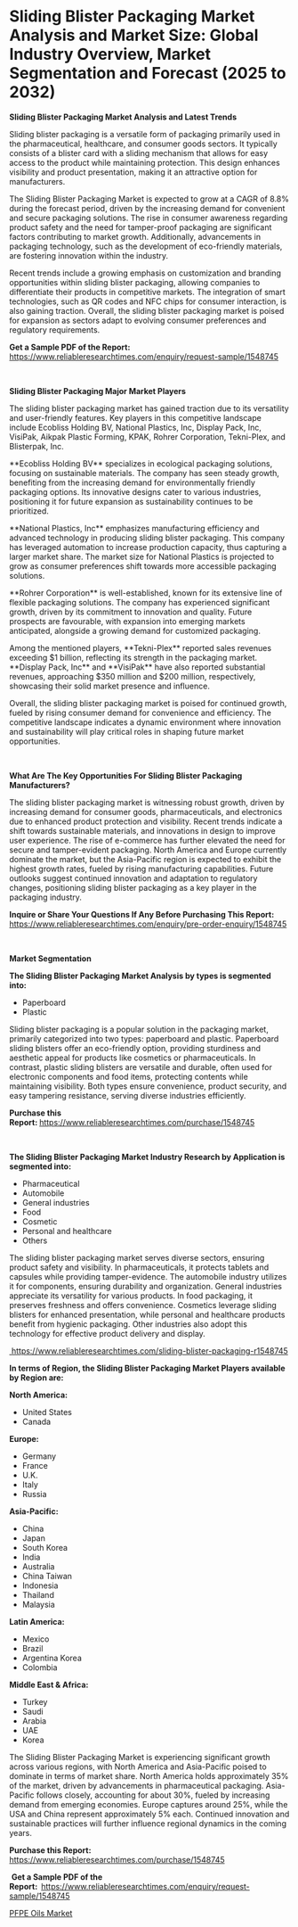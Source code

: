 <p><h1>Sliding Blister Packaging Market Analysis and Market Size: Global Industry Overview, Market Segmentation and Forecast (2025 to 2032)</h1></p><p><strong>Sliding Blister Packaging Market Analysis and Latest Trends</strong></p>
<p><p>Sliding blister packaging is a versatile form of packaging primarily used in the pharmaceutical, healthcare, and consumer goods sectors. It typically consists of a blister card with a sliding mechanism that allows for easy access to the product while maintaining protection. This design enhances visibility and product presentation, making it an attractive option for manufacturers. </p><p>The Sliding Blister Packaging Market is expected to grow at a CAGR of 8.8% during the forecast period, driven by the increasing demand for convenient and secure packaging solutions. The rise in consumer awareness regarding product safety and the need for tamper-proof packaging are significant factors contributing to market growth. Additionally, advancements in packaging technology, such as the development of eco-friendly materials, are fostering innovation within the industry. </p><p>Recent trends include a growing emphasis on customization and branding opportunities within sliding blister packaging, allowing companies to differentiate their products in competitive markets. The integration of smart technologies, such as QR codes and NFC chips for consumer interaction, is also gaining traction. Overall, the sliding blister packaging market is poised for expansion as sectors adapt to evolving consumer preferences and regulatory requirements.</p></p>
<p><strong>Get a Sample PDF of the Report:&nbsp;</strong> <a href="https://www.reliableresearchtimes.com/enquiry/request-sample/1548745?utm_campaign=2940&utm_medium=2&utm_source=Github&utm_content=ia&utm_term=01042025&utm_id=sliding-blister-packaging">https://www.reliableresearchtimes.com/enquiry/request-sample/1548745</a></p>
<p>&nbsp;</p>
<p><strong>Sliding Blister Packaging Major Market Players</strong></p>
<p><p>The sliding blister packaging market has gained traction due to its versatility and user-friendly features. Key players in this competitive landscape include Ecobliss Holding BV, National Plastics, Inc, Display Pack, Inc, VisiPak, Aikpak Plastic Forming, KPAK, Rohrer Corporation, Tekni-Plex, and Blisterpak, Inc.</p><p>**Ecobliss Holding BV** specializes in ecological packaging solutions, focusing on sustainable materials. The company has seen steady growth, benefiting from the increasing demand for environmentally friendly packaging options. Its innovative designs cater to various industries, positioning it for future expansion as sustainability continues to be prioritized.</p><p>**National Plastics, Inc** emphasizes manufacturing efficiency and advanced technology in producing sliding blister packaging. This company has leveraged automation to increase production capacity, thus capturing a larger market share. The market size for National Plastics is projected to grow as consumer preferences shift towards more accessible packaging solutions.</p><p>**Rohrer Corporation** is well-established, known for its extensive line of flexible packaging solutions. The company has experienced significant growth, driven by its commitment to innovation and quality. Future prospects are favourable, with expansion into emerging markets anticipated, alongside a growing demand for customized packaging.</p><p>Among the mentioned players, **Tekni-Plex** reported sales revenues exceeding $1 billion, reflecting its strength in the packaging market. **Display Pack, Inc** and **VisiPak** have also reported substantial revenues, approaching $350 million and $200 million, respectively, showcasing their solid market presence and influence.</p><p>Overall, the sliding blister packaging market is poised for continued growth, fueled by rising consumer demand for convenience and efficiency. The competitive landscape indicates a dynamic environment where innovation and sustainability will play critical roles in shaping future market opportunities.</p></p>
<p>&nbsp;</p>
<p><strong>What Are The Key Opportunities For Sliding Blister Packaging Manufacturers?</strong></p>
<p><p>The sliding blister packaging market is witnessing robust growth, driven by increasing demand for consumer goods, pharmaceuticals, and electronics due to enhanced product protection and visibility. Recent trends indicate a shift towards sustainable materials, and innovations in design to improve user experience. The rise of e-commerce has further elevated the need for secure and tamper-evident packaging. North America and Europe currently dominate the market, but the Asia-Pacific region is expected to exhibit the highest growth rates, fueled by rising manufacturing capabilities. Future outlooks suggest continued innovation and adaptation to regulatory changes, positioning sliding blister packaging as a key player in the packaging industry.</p></p>
<p><strong>Inquire or Share Your Questions If Any Before Purchasing This Report:</strong> <a href="https://www.reliableresearchtimes.com/enquiry/pre-order-enquiry/1548745?utm_campaign=2940&utm_medium=2&utm_source=Github&utm_content=ia&utm_term=01042025&utm_id=sliding-blister-packaging">https://www.reliableresearchtimes.com/enquiry/pre-order-enquiry/1548745</a></p>
<p>&nbsp;</p>
<p><strong>Market Segmentation</strong></p>
<p><strong>The Sliding Blister Packaging Market Analysis by types is segmented into:</strong></p>
<p><ul><li>Paperboard</li><li>Plastic</li></ul></p>
<p><p>Sliding blister packaging is a popular solution in the packaging market, primarily categorized into two types: paperboard and plastic. Paperboard sliding blisters offer an eco-friendly option, providing sturdiness and aesthetic appeal for products like cosmetics or pharmaceuticals. In contrast, plastic sliding blisters are versatile and durable, often used for electronic components and food items, protecting contents while maintaining visibility. Both types ensure convenience, product security, and easy tampering resistance, serving diverse industries efficiently.</p></p>
<p><strong>Purchase this Report:&nbsp;</strong><a href="https://www.reliableresearchtimes.com/purchase/1548745?utm_campaign=2940&utm_medium=2&utm_source=Github&utm_content=ia&utm_term=01042025&utm_id=sliding-blister-packaging">https://www.reliableresearchtimes.com/purchase/1548745</a></p>
<p>&nbsp;</p>
<p><strong>The Sliding Blister Packaging Market Industry Research by Application is segmented into:</strong></p>
<p><ul><li>Pharmaceutical</li><li>Automobile</li><li>General industries</li><li>Food</li><li>Cosmetic</li><li>Personal and healthcare</li><li>Others</li></ul></p>
<p><p>The sliding blister packaging market serves diverse sectors, ensuring product safety and visibility. In pharmaceuticals, it protects tablets and capsules while providing tamper-evidence. The automobile industry utilizes it for components, ensuring durability and organization. General industries appreciate its versatility for various products. In food packaging, it preserves freshness and offers convenience. Cosmetics leverage sliding blisters for enhanced presentation, while personal and healthcare products benefit from hygienic packaging. Other industries also adopt this technology for effective product delivery and display.</p></p>
<p><a href="https://www.reliableresearchtimes.com/sliding-blister-packaging-r1548745?utm_campaign=2940&utm_medium=2&utm_source=Github&utm_content=ia&utm_term=01042025&utm_id=sliding-blister-packaging">&nbsp;https://www.reliableresearchtimes.com/sliding-blister-packaging-r1548745</a></p>
<p><strong>In terms of Region, the Sliding Blister Packaging Market Players available by Region are:</strong></p>
<p>
    <p> <strong> North America: </strong>
        <ul>
            <li>United States</li>
            <li>Canada</li>
        </ul>
        </p> 
    <p> <strong> Europe: </strong>
        <ul>
            <li>Germany</li>
            <li>France</li>
            <li>U.K.</li>
            <li>Italy</li>
            <li>Russia</li>
        </ul>
        </p> 
    <p> <strong> Asia-Pacific: </strong>
        <ul>
            <li>China</li>
            <li>Japan</li>
            <li>South Korea</li>
            <li>India</li>
            <li>Australia</li>
            <li>China Taiwan</li>
            <li>Indonesia</li>
            <li>Thailand</li>
            <li>Malaysia</li>
        </ul>
        </p> 
    <p> <strong> Latin America: </strong>
        <ul>
            <li>Mexico</li>
            <li>Brazil</li>
            <li>Argentina Korea</li>
            <li>Colombia</li>
        </ul>
        </p> 
    <p> <strong> Middle East & Africa: </strong>
        <ul>
            <li>Turkey</li>
            <li>Saudi</li>
            <li>Arabia</li>
            <li>UAE</li>
            <li>Korea</li>
        </ul>
    </p>
    </p>
<p><p>The Sliding Blister Packaging Market is experiencing significant growth across various regions, with North America and Asia-Pacific poised to dominate in terms of market share. North America holds approximately 35% of the market, driven by advancements in pharmaceutical packaging. Asia-Pacific follows closely, accounting for about 30%, fueled by increasing demand from emerging economies. Europe captures around 25%, while the USA and China represent approximately 5% each. Continued innovation and sustainable practices will further influence regional dynamics in the coming years.</p></p>
<p><strong>Purchase this Report: </strong><a href="https://www.reliableresearchtimes.com/purchase/1548745?utm_campaign=2940&utm_medium=2&utm_source=Github&utm_content=ia&utm_term=01042025&utm_id=sliding-blister-packaging">https://www.reliableresearchtimes.com/purchase/1548745</a></p>
<p>&nbsp;<strong>Get a Sample PDF of the Report:&nbsp;&nbsp;</strong><a href="https://www.reliableresearchtimes.com/enquiry/request-sample/1548745?utm_campaign=2940&utm_medium=2&utm_source=Github&utm_content=ia&utm_term=01042025&utm_id=sliding-blister-packaging">https://www.reliableresearchtimes.com/enquiry/request-sample/1548745</a></p>
<p><strong></strong></p>
<p><p><a href="https://github.com/marlanamarvn/Market-Research-Report-List-1/blob/main/pfpe-oils-market.md?utm_campaign=2940&utm_medium=2&utm_source=Github&utm_content=ia&utm_term=01042025&utm_id=sliding-blister-packaging">PFPE Oils Market</a></p></p>